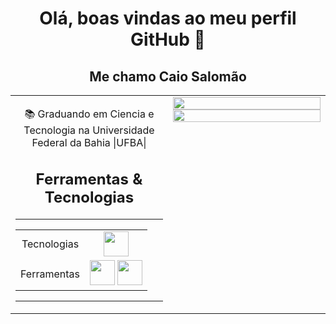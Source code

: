  <div align="center"> 
<h1> Olá, boas vindas ao meu perfil GitHub 👋</h1>
</div>


<table>
<tr valign="top"  >
 <div align="center"> 
 <h2> Me chamo <strong>Caio Salomão</strong> </h2>
<td height=100%>
<div align="center"> 



 📚 Graduando em Ciencia e Tecnologia na Universidade Federal da Bahia |UFBA|
</div>

<div align="center"> 

<h2>Ferramentas & Tecnologias</h2>
</div>

<hr>
<div align="center"> 
<table width = 100%>
  <tr>
    <td>
    <div align="center"> 
    Tecnologias</td>  
    <td >
    <div align="center"> 
  <img height=40px width=40px src="https://cdn.jsdelivr.net/gh/devicons/devicon/icons/javascript/javascript-plain.svg" /></td>  
  </tr
  
  <tr>
  <div align="center"> 
  <td align="center">Ferramentas</td>
   <td>
    <div align="center"> 
     <img height=40px width=40px src="https://cdn.jsdelivr.net/gh/devicons/devicon/icons/tailwindcss/tailwindcss-plain.svg" /> <img height=40px width=40px src="https://cdn.jsdelivr.net/gh/devicons/devicon/icons/sass/sass-original.svg" /></td>
  </tr>
</table>
</div>

<hr/>



</div>
</td>
<td valign="top" width=50%>

<div align="center"> 

</div>
  <div>
<img width="100%"  src="https://github-readme-stats.vercel.app/api?username=CaioSalomon&show_icons=true&theme=dracula&include_all_commits=true&count_private=true"/>
<a href="https://github.com/CaioSalomon"><img width="100%" src="https://github-readme-stats.vercel.app/api/top-langs/?username=CaioSalomon&layout=compact&langs_count=7&theme=dracula"/>
 </div>
 
 

</td>
<tr>
</tr>
</table>
